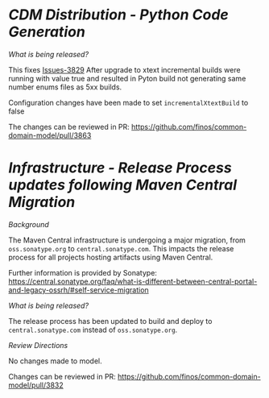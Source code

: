 # _CDM Distribution - Python Code Generation_

_What is being released?_

This fixes [Issues-3829](https://github.com/finos/common-domain-model/issues/3829) After upgrade to xtext incremental builds were running with value true and resulted in Pyton build not generating same number enums files as 5xx builds.

Configuration changes have been made to set `incrementalXtextBuild` to false 

The changes can be reviewed in PR: https://github.com/finos/common-domain-model/pull/3863

# _Infrastructure - Release Process updates following Maven Central Migration_

_Background_

The Maven Central infrastructure is undergoing a major migration, from `oss.sonatype.org` to `central.sonatype.com`. This impacts the release process for all projects hosting artifacts using Maven Central.

Further information is provided by Sonatype:
https://central.sonatype.org/faq/what-is-different-between-central-portal-and-legacy-ossrh/#self-service-migration

_What is being released?_

The release process has been updated to build and deploy to `central.sonatype.com` instead of `oss.sonatype.org`.

_Review Directions_

No changes made to model.

Changes can be reviewed in PR: https://github.com/finos/common-domain-model/pull/3832
